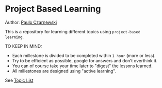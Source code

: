 # Project Based Learning
Author: [Paulo Czarnewski](https://czarnewski.github.io/czarnewski/index.html)

This is a repository for learning different topics using `project-based learning`.

TO KEEP IN MIND:

- Each millestone is divided to be completed within `1 hour` (more or less).
- Try to be efficient as possible, google for answers and don't overthink it.
- You can of course take your time later to "digest" the lessons learned.
- All millestones are designed using "active learning".


See [Topic List](milestone/topic_list.md)

